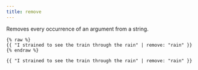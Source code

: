 ```yaml
---
title: remove
---
```


Removes every occurrence of an argument from a string.

```liquid
{% raw %}
{{ "I strained to see the train through the rain" | remove: "rain" }}
{% endraw %}
```

```text
{{ "I strained to see the train through the rain" | remove: "rain" }}
```
